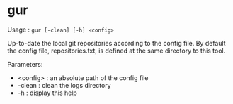 # gur

Usage : ```gur [-clean] [-h] <config>```

Up-to-date the local git repositories according to the config file. 
By default the config file, repositories.txt, is defined at the same directory to this tool.

Parameters:
* \<config\>   : an absolute path of the config file 
* -clean     : clean the logs directory
* -h         : display this help
